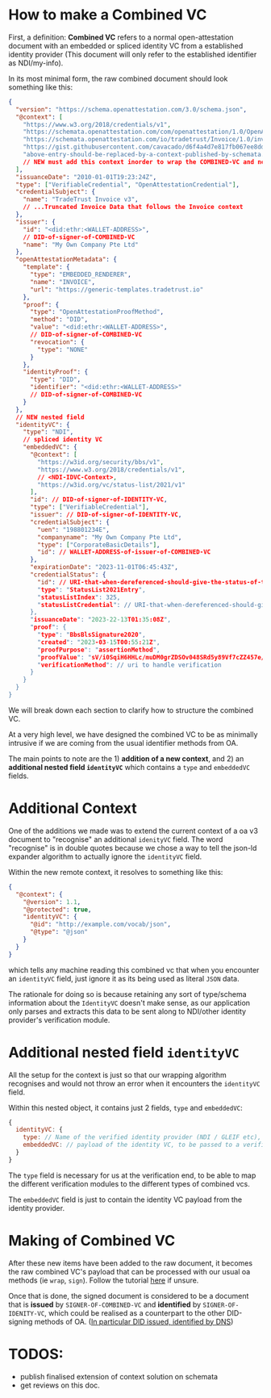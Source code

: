# How to make a Combined VC
First, a definition: **Combined VC** refers to a normal open-attestation document with an embedded or spliced identity VC from a established identity provider (This document will only refer to the established identifier as NDI/my-info).


In its most minimal form, the raw combined document should look something like this:
```json
{
  "version": "https://schema.openattestation.com/3.0/schema.json",
  "@context": [
    "https://www.w3.org/2018/credentials/v1",
    "https://schemata.openattestation.com/com/openattestation/1.0/OpenAttestation.v3.json",
    "https://schemata.openattestation.com/io/tradetrust/Invoice/1.0/invoice-context.json",
    "https://gist.githubusercontent.com/cavacado/d6f4a4d7e817fb067ee8dde708dbd954/raw/a1b02636579ec70c4bacb73bd38d1e2d5a6f7a2b/extended+type3.json",
    "above-entry-should-be-replaced-by-a-context-published-by-schemata.openattestation-once-we-finalised-the-way-of-extension",
    // NEW must add this context inorder to wrap the COMBINED-VC and not throw (from oa-cli)
  ],
  "issuanceDate": "2010-01-01T19:23:24Z",
  "type": ["VerifiableCredential", "OpenAttestationCredential"],
  "credentialSubject": {
    "name": "TradeTrust Invoice v3",
    // ...Truncated Invoice Data that follows the Invoice context
  },
  "issuer": {
    "id": "<did:ethr:<WALLET-ADDRESS>",
    // DID-of-signer-of-COMBINED-VC
    "name": "My Own Company Pte Ltd"
  },
  "openAttestationMetadata": {
    "template": {
      "type": "EMBEDDED_RENDERER",
      "name": "INVOICE",
      "url": "https://generic-templates.tradetrust.io"
    },
    "proof": {
      "type": "OpenAttestationProofMethod",
      "method": "DID",
      "value": "<did:ethr:<WALLET-ADDRESS>",
      // DID-of-signer-of-COMBINED-VC
      "revocation": {
        "type": "NONE"
      }
    },
    "identityProof": {
      "type": "DID",
      "identifier": "<did:ethr:<WALLET-ADDRESS>"
      // DID-of-signer-of-COMBINED-VC
    }
  },
  // NEW nested field
  "identityVC": {
    "type": "NDI",
    // spliced identity VC
    "embeddedVC": {
      "@context": [
        "https://w3id.org/security/bbs/v1",
        "https://www.w3.org/2018/credentials/v1",
        // <NDI-IDVC-Context>,
        "https://w3id.org/vc/status-list/2021/v1"
      ],
      "id": // DID-of-signer-of-IDENTITY-VC,
      "type": ["VerifiableCredential"],
      "issuer": // DID-of-signer-of-IDENTITY-VC,
      "credentialSubject": {
        "uen": "198801234E",
        "companyname": "My Own Company Pte Ltd",
        "type": ["CorporateBasicDetails"],
        "id": // WALLET-ADDRESS-of-issuer-of-COMBINED-VC
      },
      "expirationDate": "2023-11-01T06:45:43Z",
      "credentialStatus": {
        "id": // URI-that-when-dereferenced-should-give-the-status-of-the-IDENTITY-VC>",
        "type": "StatusList2021Entry",
        "statusListIndex": 325,
        "statusListCredential": // URI-that-when-dereferenced-should-give-the-STATUSLIST-VC-of-NDI
      },
      "issuanceDate": "2023-22-13T01:35:08Z",
      "proof": {
        "type": "BbsBlsSignature2020",
        "created": "2023-03-15T00:55:21Z",
        "proofPurpose": "assertionMethod",
        "proofValue": "sV/i0SqiH6HHLc/muDM0grZDSOv048SRd5y89Vf7cZZ457e/wjtMnr1Y6QOox2KfE1cd+3ANrzjW7v3/VU2Q1uvuwd039ZIuyleUlHot6C4maxOwkL2Izbl235uTC4WaDFbFe+jCeBwC3vSqrdP97A==",
        "verificationMethod": // uri to handle verification
      }
    }
  }
}
```
We will break down each section to clarify how to structure the combined VC.

At a very high level, we have designed the combined VC to be as minimally intrusive if we are coming from the usual identifier methods from OA.

The main points to note are the 1) **addition of a new context**, and 2) an **additional nested field `identityVC`** which contains a `type` and `embeddedVC` fields.

# Additional Context

One of the additions we made was to extend the current context of a oa v3 document to "recognise" an additional `idenityVC` field. The word "recognise" is in double quotes because we chose a way to tell the json-ld expander algorithm to actually ignore the `identityVC` field.

Within the new remote context, it resolves to something like this:

```json
{
  "@context": {
    "@version": 1.1,
    "@protected": true,
    "identityVC": {
      "@id": "http://example.com/vocab/json",
      "@type": "@json"
    }
  }
}
```
which tells any machine reading this combined vc that when you encounter an `identityVC` field, just ignore it as its being used as literal `JSON` data.

The rationale for doing so is because retaining any sort of type/schema information about the `IdentityVC` doesn't make sense, as our application only parses and extracts this data to be sent along to NDI/other identity provider's verification module.

# Additional nested field `identityVC`

All the setup for the context is just so that our wrapping algorithm recognises and would not throw an error when it encounters the `identityVC` field.

Within this nested object, it contains just 2 fields, `type` and `embeddedVC`:

```js
{
  identityVC: {
    type: // Name of the verified identity provider (NDI / GLEIF etc),
    embeddedVC: // payload of the identity VC, to be passed to a verification module provided by the identity providers.
  }
}
```

The `type` field is necessary for us at the verification end, to be able to map the different verification modules to the different types of combined vcs.

The `embeddedVC` field is just to contain the identity VC payload from the identity provider.

# Making of Combined VC

After these new items have been added to the raw document, it becomes the raw combined VC's payload that can be processed with our usual oa methods (ie `wrap`, `sign`). Follow the tutorial [here](https://www.openattestation.com/docs/integrator-section/verifiable-document/did/create) if unsure.

Once that is done, the signed document is considered to be a document that is **issued** by `SIGNER-OF-COMBINED-VC` and **identified** by `SIGNER-OF-IDENITY-VC`, which could be realised as a counterpart to the other DID-signing methods of OA. ([In particular DID issued, identified by DNS](https://github.com/Open-Attestation/adr/blob/master/issuing_using_did.md#issued-via-direct-signing-identified-by-did))

# TODOS:
- publish finalised extension of context solution on schemata
- get reviews on this doc.